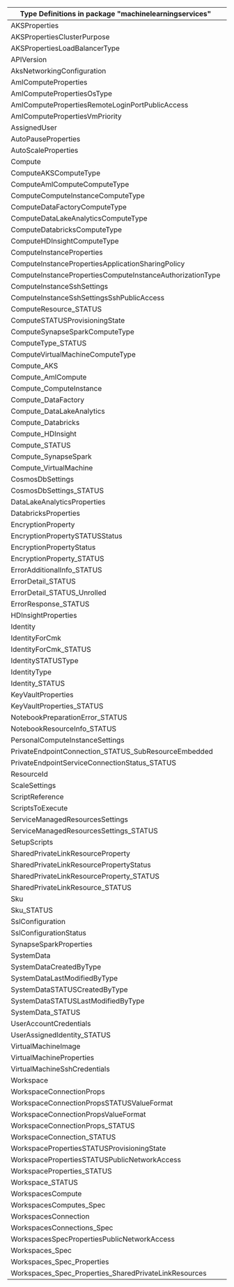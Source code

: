 | Type Definitions in package "machinelearningservices"     | v1beta20210701 |
|-----------------------------------------------------------|----------------|
| AKSProperties                                             | v1beta20210701 |
| AKSPropertiesClusterPurpose                               | v1beta20210701 |
| AKSPropertiesLoadBalancerType                             | v1beta20210701 |
| APIVersion                                                | v1beta20210701 |
| AksNetworkingConfiguration                                | v1beta20210701 |
| AmlComputeProperties                                      | v1beta20210701 |
| AmlComputePropertiesOsType                                | v1beta20210701 |
| AmlComputePropertiesRemoteLoginPortPublicAccess           | v1beta20210701 |
| AmlComputePropertiesVmPriority                            | v1beta20210701 |
| AssignedUser                                              | v1beta20210701 |
| AutoPauseProperties                                       | v1beta20210701 |
| AutoScaleProperties                                       | v1beta20210701 |
| Compute                                                   | v1beta20210701 |
| ComputeAKSComputeType                                     | v1beta20210701 |
| ComputeAmlComputeComputeType                              | v1beta20210701 |
| ComputeComputeInstanceComputeType                         | v1beta20210701 |
| ComputeDataFactoryComputeType                             | v1beta20210701 |
| ComputeDataLakeAnalyticsComputeType                       | v1beta20210701 |
| ComputeDatabricksComputeType                              | v1beta20210701 |
| ComputeHDInsightComputeType                               | v1beta20210701 |
| ComputeInstanceProperties                                 | v1beta20210701 |
| ComputeInstancePropertiesApplicationSharingPolicy         | v1beta20210701 |
| ComputeInstancePropertiesComputeInstanceAuthorizationType | v1beta20210701 |
| ComputeInstanceSshSettings                                | v1beta20210701 |
| ComputeInstanceSshSettingsSshPublicAccess                 | v1beta20210701 |
| ComputeResource_STATUS                                    | v1beta20210701 |
| ComputeSTATUSProvisioningState                            | v1beta20210701 |
| ComputeSynapseSparkComputeType                            | v1beta20210701 |
| ComputeType_STATUS                                        | v1beta20210701 |
| ComputeVirtualMachineComputeType                          | v1beta20210701 |
| Compute_AKS                                               | v1beta20210701 |
| Compute_AmlCompute                                        | v1beta20210701 |
| Compute_ComputeInstance                                   | v1beta20210701 |
| Compute_DataFactory                                       | v1beta20210701 |
| Compute_DataLakeAnalytics                                 | v1beta20210701 |
| Compute_Databricks                                        | v1beta20210701 |
| Compute_HDInsight                                         | v1beta20210701 |
| Compute_STATUS                                            | v1beta20210701 |
| Compute_SynapseSpark                                      | v1beta20210701 |
| Compute_VirtualMachine                                    | v1beta20210701 |
| CosmosDbSettings                                          | v1beta20210701 |
| CosmosDbSettings_STATUS                                   | v1beta20210701 |
| DataLakeAnalyticsProperties                               | v1beta20210701 |
| DatabricksProperties                                      | v1beta20210701 |
| EncryptionProperty                                        | v1beta20210701 |
| EncryptionPropertySTATUSStatus                            | v1beta20210701 |
| EncryptionPropertyStatus                                  | v1beta20210701 |
| EncryptionProperty_STATUS                                 | v1beta20210701 |
| ErrorAdditionalInfo_STATUS                                | v1beta20210701 |
| ErrorDetail_STATUS                                        | v1beta20210701 |
| ErrorDetail_STATUS_Unrolled                               | v1beta20210701 |
| ErrorResponse_STATUS                                      | v1beta20210701 |
| HDInsightProperties                                       | v1beta20210701 |
| Identity                                                  | v1beta20210701 |
| IdentityForCmk                                            | v1beta20210701 |
| IdentityForCmk_STATUS                                     | v1beta20210701 |
| IdentitySTATUSType                                        | v1beta20210701 |
| IdentityType                                              | v1beta20210701 |
| Identity_STATUS                                           | v1beta20210701 |
| KeyVaultProperties                                        | v1beta20210701 |
| KeyVaultProperties_STATUS                                 | v1beta20210701 |
| NotebookPreparationError_STATUS                           | v1beta20210701 |
| NotebookResourceInfo_STATUS                               | v1beta20210701 |
| PersonalComputeInstanceSettings                           | v1beta20210701 |
| PrivateEndpointConnection_STATUS_SubResourceEmbedded      | v1beta20210701 |
| PrivateEndpointServiceConnectionStatus_STATUS             | v1beta20210701 |
| ResourceId                                                | v1beta20210701 |
| ScaleSettings                                             | v1beta20210701 |
| ScriptReference                                           | v1beta20210701 |
| ScriptsToExecute                                          | v1beta20210701 |
| ServiceManagedResourcesSettings                           | v1beta20210701 |
| ServiceManagedResourcesSettings_STATUS                    | v1beta20210701 |
| SetupScripts                                              | v1beta20210701 |
| SharedPrivateLinkResourceProperty                         | v1beta20210701 |
| SharedPrivateLinkResourcePropertyStatus                   | v1beta20210701 |
| SharedPrivateLinkResourceProperty_STATUS                  | v1beta20210701 |
| SharedPrivateLinkResource_STATUS                          | v1beta20210701 |
| Sku                                                       | v1beta20210701 |
| Sku_STATUS                                                | v1beta20210701 |
| SslConfiguration                                          | v1beta20210701 |
| SslConfigurationStatus                                    | v1beta20210701 |
| SynapseSparkProperties                                    | v1beta20210701 |
| SystemData                                                | v1beta20210701 |
| SystemDataCreatedByType                                   | v1beta20210701 |
| SystemDataLastModifiedByType                              | v1beta20210701 |
| SystemDataSTATUSCreatedByType                             | v1beta20210701 |
| SystemDataSTATUSLastModifiedByType                        | v1beta20210701 |
| SystemData_STATUS                                         | v1beta20210701 |
| UserAccountCredentials                                    | v1beta20210701 |
| UserAssignedIdentity_STATUS                               | v1beta20210701 |
| VirtualMachineImage                                       | v1beta20210701 |
| VirtualMachineProperties                                  | v1beta20210701 |
| VirtualMachineSshCredentials                              | v1beta20210701 |
| Workspace                                                 | v1beta20210701 |
| WorkspaceConnectionProps                                  | v1beta20210701 |
| WorkspaceConnectionPropsSTATUSValueFormat                 | v1beta20210701 |
| WorkspaceConnectionPropsValueFormat                       | v1beta20210701 |
| WorkspaceConnectionProps_STATUS                           | v1beta20210701 |
| WorkspaceConnection_STATUS                                | v1beta20210701 |
| WorkspacePropertiesSTATUSProvisioningState                | v1beta20210701 |
| WorkspacePropertiesSTATUSPublicNetworkAccess              | v1beta20210701 |
| WorkspaceProperties_STATUS                                | v1beta20210701 |
| Workspace_STATUS                                          | v1beta20210701 |
| WorkspacesCompute                                         | v1beta20210701 |
| WorkspacesComputes_Spec                                   | v1beta20210701 |
| WorkspacesConnection                                      | v1beta20210701 |
| WorkspacesConnections_Spec                                | v1beta20210701 |
| WorkspacesSpecPropertiesPublicNetworkAccess               | v1beta20210701 |
| Workspaces_Spec                                           | v1beta20210701 |
| Workspaces_Spec_Properties                                | v1beta20210701 |
| Workspaces_Spec_Properties_SharedPrivateLinkResources     | v1beta20210701 |
